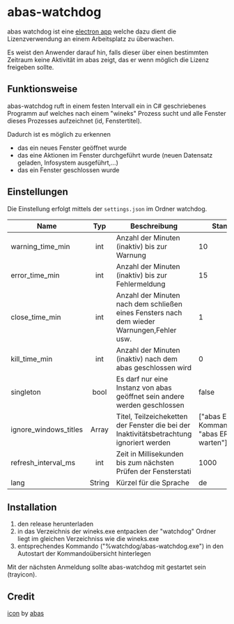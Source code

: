 
# abas-watchdog

abas watchdog ist eine [electron app](https://electron.atom.io/) welche
dazu dient die Lizenzverwendung an einem Arbeitsplatz zu überwachen.

Es weist den Anwender darauf hin, falls dieser über einen bestimmten Zeitraum keine Aktivität im abas zeigt,
das er wenn möglich die Lizenz freigeben sollte.

## Funktionsweise

abas-watchdog ruft in einem festen Intervall ein in C# geschriebenes Programm auf
welches nach einem "wineks" Prozess sucht und alle Fenster dieses Prozesses
aufzeichnet (id, Fenstertitel).

Dadurch ist es möglich zu erkennen
- das ein neues Fenster geöffnet wurde
- das eine Aktionen im Fenster durchgeführt wurde (neuen Datensatz geladen, Infosystem ausgeführt,...)
- das ein Fenster geschlossen wurde

## Einstellungen

Die Einstellung erfolgt mittels der `settings.json` im Ordner watchdog.

| Name                  |   Typ  | Beschreibung                                                                                         | Standardwert                                   |
|-----------------------|:------:|------------------------------------------------------------------------------------------------------|------------------------------------------------|
| warning_time_min      |   int  | Anzahl der Minuten (inaktiv) bis zur Warnung                                                         |                       10                       |
| error_time_min        |   int  | Anzahl der Minuten (inaktiv) bis zur Fehlermeldung                                                   |                       15                       |
| close_time_min        |   int  | Anzahl der Minuten nach dem schließen eines Fensters nach dem wieder Warnungen,Fehler usw.           |                        1                       |
| kill_time_min         |   int  | Anzahl der Minuten (inaktiv) nach dem abas geschlossen wird                                          |                        0                       |
| singleton             |  bool  | Es darf nur eine Instanz von abas geöffnet sein andere werden geschlossen                            |                      false                     |
| ignore_windows_titles |  Array | Titel, Teilzeicheketten der Fenster die bei der Inaktivitätsbetrachtung ignoriert werden             | ["abas ERP Kommandoübersicht", "abas ERP", "bitte warten"] |
| refresh_interval_ms   |   int  | Zeit in Millisekunden bis zum nächsten Prüfen der Fensterstati                                       |                    1000                        |
| lang                  | String | Kürzel für die Sprache                                                                               |                     de                         |

## Installation

1. den release herunterladen
2. in das Verzeichnis der wineks.exe entpacken der "watchdog" Ordner liegt im gleichen Verzeichniss wie die wineks.exe
3. entsprechendes Kommando ("%watchdog/abas-watchdog.exe") in den Autostart der Kommandoübersicht hinterlegen

Mit der nächsten Anmeldung sollte abas-watchdog mit gestartet sein (trayicon).

## Credit

[icon](https://github.com/mrothenbuecher/abas-watchdog/blob/master/images/abas.png) by [abas](http://abas-erp.com/)
